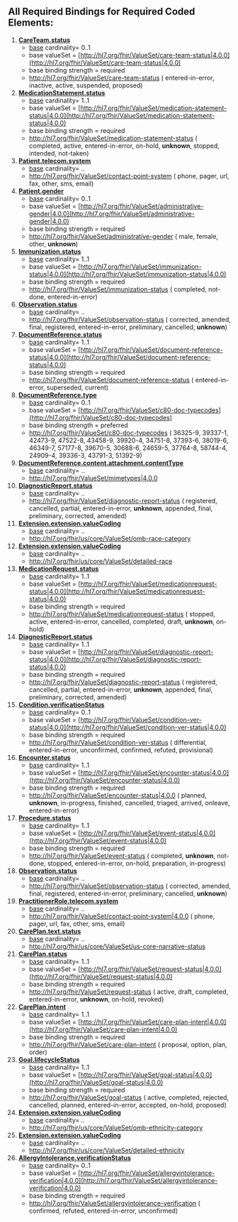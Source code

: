 ## All Required Bindings for Required Coded Elements:


1. **[CareTeam.status](http://hl7.org/fhir/us/core/StructureDefinition-us-core-careteam-definitions.html#CareTeam.status)**
    - [base](https://build.fhir.org/careteam-definitions.html#CareTeam.status) cardinality= 0..1
    - base valueSet = [http://hl7.org/fhir/ValueSet/care-team-status|4.0.0](http://hl7.org/fhir/ValueSet/care-team-status|4.0.0)
    - base binding strength = required
    - http://hl7.org/fhir/ValueSet/care-team-status
    (
     entered-in-error, 
     inactive, 
     active, 
     suspended, 
     proposed)
1. **[MedicationStatement.status](http://hl7.org/fhir/us/core/StructureDefinition-us-core-medicationstatement-definitions.html#MedicationStatement.status)**
    - [base](https://build.fhir.org/medicationstatement-definitions.html#MedicationStatement.status) cardinality= 1..1
    - base valueSet = [http://hl7.org/fhir/ValueSet/medication-statement-status|4.0.0](http://hl7.org/fhir/ValueSet/medication-statement-status|4.0.0)
    - base binding strength = required
    - http://hl7.org/fhir/ValueSet/medication-statement-status
    (
     completed, 
     active, 
     entered-in-error, 
     on-hold, 
     **unknown**, 
     stopped, 
     intended, 
     not-taken)
1. **[Patient.telecom.system](http://hl7.org/fhir/us/core/StructureDefinition-us-core-patient-definitions.html#Patient.telecom.system)**
    - [base](https://build.fhir.org/medicationstatement-definitions.html#MedicationStatement.status) cardinality= ..
    - http://hl7.org/fhir/ValueSet/contact-point-system
    (
     phone, 
     pager, 
     url, 
     fax, 
     other, 
     sms, 
     email)
1. **[Patient.gender](http://hl7.org/fhir/us/core/StructureDefinition-us-core-patient-definitions.html#Patient.gender)**
    - [base](https://build.fhir.org/patient-definitions.html#Patient.gender) cardinality= 0..1
    - base valueSet = [http://hl7.org/fhir/ValueSet/administrative-gender|4.0.0](http://hl7.org/fhir/ValueSet/administrative-gender|4.0.0)
    - base binding strength = required
    - http://hl7.org/fhir/ValueSet/administrative-gender
    (
     male, 
     female, 
     other, 
     **unknown**)
1. **[Immunization.status](http://hl7.org/fhir/us/core/StructureDefinition-us-core-immunization-definitions.html#Immunization.status)**
    - [base](https://build.fhir.org/immunization-definitions.html#Immunization.status) cardinality= 1..1
    - base valueSet = [http://hl7.org/fhir/ValueSet/immunization-status|4.0.0](http://hl7.org/fhir/ValueSet/immunization-status|4.0.0)
    - base binding strength = required
    - http://hl7.org/fhir/ValueSet/immunization-status
    (
     completed, 
     not-done, 
     entered-in-error)
1. **[Observation.status](http://hl7.org/fhir/us/core/StructureDefinition-us-core-smokingstatus-definitions.html#Observation.status)**
    - [base](https://build.fhir.org/immunization-definitions.html#Immunization.status) cardinality= ..
    - http://hl7.org/fhir/ValueSet/observation-status
    (
     corrected, 
     amended, 
     final, 
     registered, 
     entered-in-error, 
     preliminary, 
     cancelled, 
     **unknown**)
1. **[DocumentReference.status](http://hl7.org/fhir/us/core/StructureDefinition-us-core-documentreference-definitions.html#DocumentReference.status)**
    - [base](https://build.fhir.org/documentreference-definitions.html#DocumentReference.status) cardinality= 1..1
    - base valueSet = [http://hl7.org/fhir/ValueSet/document-reference-status|4.0.0](http://hl7.org/fhir/ValueSet/document-reference-status|4.0.0)
    - base binding strength = required
    - http://hl7.org/fhir/ValueSet/document-reference-status
    (
     entered-in-error, 
     superseded, 
     current)
1. **[DocumentReference.type](http://hl7.org/fhir/us/core/StructureDefinition-us-core-documentreference-definitions.html#DocumentReference.type)**
    - [base](https://build.fhir.org/documentreference-definitions.html#DocumentReference.type) cardinality= 0..1
    - base valueSet = [http://hl7.org/fhir/ValueSet/c80-doc-typecodes](http://hl7.org/fhir/ValueSet/c80-doc-typecodes)
    - base binding strength = preferred
    - http://hl7.org/fhir/ValueSet/c80-doc-typecodes
    (
     36325-9, 
     39337-1, 
     42473-9, 
     47522-8, 
     43458-9, 
     39920-4, 
     34751-8, 
     37393-6, 
     38019-6, 
     46349-7, 
     57177-8, 
     39670-5, 
     30688-6, 
     24659-5, 
     37764-8, 
     58744-4, 
     24909-4, 
     39336-3, 
     43791-3, 
     51392-9)
1. **[DocumentReference.content.attachment.contentType](http://hl7.org/fhir/us/core/StructureDefinition-us-core-documentreference-definitions.html#DocumentReference.content.attachment.contentType)**
    - [base](https://build.fhir.org/documentreference-definitions.html#DocumentReference.type) cardinality= ..
    - http://hl7.org/fhir/ValueSet/mimetypes|4.0.0
1. **[DiagnosticReport.status](http://hl7.org/fhir/us/core/StructureDefinition-new-us-core-diagnosticreport-definitions.html#DiagnosticReport.status)**
    - [base](https://build.fhir.org/documentreference-definitions.html#DocumentReference.type) cardinality= ..
    - http://hl7.org/fhir/ValueSet/diagnostic-report-status
    (
     registered, 
     cancelled, 
     partial, 
     entered-in-error, 
     **unknown**, 
     appended, 
     final, 
     preliminary, 
     corrected, 
     amended)
1. **[Extension.extension.valueCoding](http://hl7.org/fhir/us/core/StructureDefinition-us-core-race-definitions.html#Extension.extension.valueCoding)**
    - [base](https://build.fhir.org/documentreference-definitions.html#DocumentReference.type) cardinality= ..
    - http://hl7.org/fhir/us/core/ValueSet/omb-race-category
1. **[Extension.extension.valueCoding](http://hl7.org/fhir/us/core/StructureDefinition-us-core-race-definitions.html#Extension.extension.valueCoding)**
    - [base](https://build.fhir.org/documentreference-definitions.html#DocumentReference.type) cardinality= ..
    - http://hl7.org/fhir/us/core/ValueSet/detailed-race
1. **[MedicationRequest.status](http://hl7.org/fhir/us/core/StructureDefinition-us-core-medicationrequest-definitions.html#MedicationRequest.status)**
    - [base](https://build.fhir.org/medicationrequest-definitions.html#MedicationRequest.status) cardinality= 1..1
    - base valueSet = [http://hl7.org/fhir/ValueSet/medicationrequest-status|4.0.0](http://hl7.org/fhir/ValueSet/medicationrequest-status|4.0.0)
    - base binding strength = required
    - http://hl7.org/fhir/ValueSet/medicationrequest-status
    (
     stopped, 
     active, 
     entered-in-error, 
     cancelled, 
     completed, 
     draft, 
     **unknown**, 
     on-hold)
1. **[DiagnosticReport.status](http://hl7.org/fhir/us/core/StructureDefinition-us-core-diagnosticreport-definitions.html#DiagnosticReport.status)**
    - [base](https://build.fhir.org/diagnosticreport-definitions.html#DiagnosticReport.status) cardinality= 1..1
    - base valueSet = [http://hl7.org/fhir/ValueSet/diagnostic-report-status|4.0.0](http://hl7.org/fhir/ValueSet/diagnostic-report-status|4.0.0)
    - base binding strength = required
    - http://hl7.org/fhir/ValueSet/diagnostic-report-status
    (
     registered, 
     cancelled, 
     partial, 
     entered-in-error, 
     **unknown**, 
     appended, 
     final, 
     preliminary, 
     corrected, 
     amended)
1. **[Condition.verificationStatus](http://hl7.org/fhir/us/core/StructureDefinition-us-core-condition-definitions.html#Condition.verificationStatus)**
    - [base](https://build.fhir.org/condition-definitions.html#Condition.verificationStatus) cardinality= 0..1
    - base valueSet = [http://hl7.org/fhir/ValueSet/condition-ver-status|4.0.0](http://hl7.org/fhir/ValueSet/condition-ver-status|4.0.0)
    - base binding strength = required
    - http://hl7.org/fhir/ValueSet/condition-ver-status
    (
     differential, 
     entered-in-error, 
     unconfirmed, 
     confirmed, 
     refuted, 
     provisional)
1. **[Encounter.status](http://hl7.org/fhir/us/core/StructureDefinition-us-core-encounter-definitions.html#Encounter.status)**
    - [base](https://build.fhir.org/encounter-definitions.html#Encounter.status) cardinality= 1..1
    - base valueSet = [http://hl7.org/fhir/ValueSet/encounter-status|4.0.0](http://hl7.org/fhir/ValueSet/encounter-status|4.0.0)
    - base binding strength = required
    - http://hl7.org/fhir/ValueSet/encounter-status|4.0.0
    (
     planned, 
     **unknown**, 
     in-progress, 
     finished, 
     cancelled, 
     triaged, 
     arrived, 
     onleave, 
     entered-in-error)
1. **[Procedure.status](http://hl7.org/fhir/us/core/StructureDefinition-us-core-procedure-definitions.html#Procedure.status)**
    - [base](https://build.fhir.org/procedure-definitions.html#Procedure.status) cardinality= 1..1
    - base valueSet = [http://hl7.org/fhir/ValueSet/event-status|4.0.0](http://hl7.org/fhir/ValueSet/event-status|4.0.0)
    - base binding strength = required
    - http://hl7.org/fhir/ValueSet/event-status
    (
     completed, 
     **unknown**, 
     not-done, 
     stopped, 
     entered-in-error, 
     on-hold, 
     preparation, 
     in-progress)
1. **[Observation.status](http://hl7.org/fhir/us/core/StructureDefinition-us-core-observationresults-definitions.html#Observation.status)**
    - [base](https://build.fhir.org/procedure-definitions.html#Procedure.status) cardinality= ..
    - http://hl7.org/fhir/ValueSet/observation-status
    (
     corrected, 
     amended, 
     final, 
     registered, 
     entered-in-error, 
     preliminary, 
     cancelled, 
     **unknown**)
1. **[PractitionerRole.telecom.system](http://hl7.org/fhir/us/core/StructureDefinition-us-core-practitionerrole-definitions.html#PractitionerRole.telecom.system)**
    - [base](https://build.fhir.org/procedure-definitions.html#Procedure.status) cardinality= ..
    - http://hl7.org/fhir/ValueSet/contact-point-system|4.0.0
    (
     phone, 
     pager, 
     url, 
     fax, 
     other, 
     sms, 
     email)
1. **[CarePlan.text.status](http://hl7.org/fhir/us/core/StructureDefinition-us-core-careplan-definitions.html#CarePlan.text.status)**
    - [base](https://build.fhir.org/procedure-definitions.html#Procedure.status) cardinality= ..
    - http://hl7.org/fhir/us/core/ValueSet/us-core-narrative-status
1. **[CarePlan.status](http://hl7.org/fhir/us/core/StructureDefinition-us-core-careplan-definitions.html#CarePlan.status)**
    - [base](https://build.fhir.org/careplan-definitions.html#CarePlan.status) cardinality= 1..1
    - base valueSet = [http://hl7.org/fhir/ValueSet/request-status|4.0.0](http://hl7.org/fhir/ValueSet/request-status|4.0.0)
    - base binding strength = required
    - http://hl7.org/fhir/ValueSet/request-status
    (
     active, 
     draft, 
     completed, 
     entered-in-error, 
     **unknown**, 
     on-hold, 
     revoked)
1. **[CarePlan.intent](http://hl7.org/fhir/us/core/StructureDefinition-us-core-careplan-definitions.html#CarePlan.intent)**
    - [base](https://build.fhir.org/careplan-definitions.html#CarePlan.intent) cardinality= 1..1
    - base valueSet = [http://hl7.org/fhir/ValueSet/care-plan-intent|4.0.0](http://hl7.org/fhir/ValueSet/care-plan-intent|4.0.0)
    - base binding strength = required
    - http://hl7.org/fhir/ValueSet/care-plan-intent
    (
     proposal, 
     option, 
     plan, 
     order)
1. **[Goal.lifecycleStatus](http://hl7.org/fhir/us/core/StructureDefinition-us-core-goal-definitions.html#Goal.lifecycleStatus)**
    - [base](https://build.fhir.org/goal-definitions.html#Goal.lifecycleStatus) cardinality= 1..1
    - base valueSet = [http://hl7.org/fhir/ValueSet/goal-status|4.0.0](http://hl7.org/fhir/ValueSet/goal-status|4.0.0)
    - base binding strength = required
    - http://hl7.org/fhir/ValueSet/goal-status
    (
     active, 
     completed, 
     rejected, 
     cancelled, 
     planned, 
     entered-in-error, 
     accepted, 
     on-hold, 
     proposed)
1. **[Extension.extension.valueCoding](http://hl7.org/fhir/us/core/StructureDefinition-us-core-ethnicity-definitions.html#Extension.extension.valueCoding)**
    - [base](https://build.fhir.org/goal-definitions.html#Goal.lifecycleStatus) cardinality= ..
    - http://hl7.org/fhir/us/core/ValueSet/omb-ethnicity-category
1. **[Extension.extension.valueCoding](http://hl7.org/fhir/us/core/StructureDefinition-us-core-ethnicity-definitions.html#Extension.extension.valueCoding)**
    - [base](https://build.fhir.org/goal-definitions.html#Goal.lifecycleStatus) cardinality= ..
    - http://hl7.org/fhir/us/core/ValueSet/detailed-ethnicity
1. **[AllergyIntolerance.verificationStatus](http://hl7.org/fhir/us/core/StructureDefinition-us-core-allergyintolerance-definitions.html#AllergyIntolerance.verificationStatus)**
    - [base](https://build.fhir.org/allergyintolerance-definitions.html#AllergyIntolerance.verificationStatus) cardinality= 0..1
    - base valueSet = [http://hl7.org/fhir/ValueSet/allergyintolerance-verification|4.0.0](http://hl7.org/fhir/ValueSet/allergyintolerance-verification|4.0.0)
    - base binding strength = required
    - http://hl7.org/fhir/ValueSet/allergyintolerance-verification
    (
     confirmed, 
     refuted, 
     entered-in-error, 
     unconfirmed)